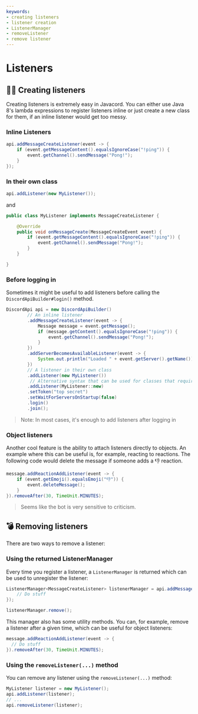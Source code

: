```yaml
---
keywords:
- creating listeners
- listener creation
- ListenerManager
- removeListener
- remove listener
---
```


# Listeners

## :man_mechanic: Creating listeners

Creating listeners is extremely easy in Javacord.
You can either use Java 8's lambda expressions to register listeners inline or just create a new class for them, if an inline listener would get too messy.

### Inline Listeners

```java
api.addMessageCreateListener(event -> {
    if (event.getMessageContent().equalsIgnoreCase("!ping")) {
        event.getChannel().sendMessage("Pong!");
    }
});
```

### In their own class

```java
api.addListener(new MyListener());
```
and
```java
public class MyListener implements MessageCreateListener {

    @Override
    public void onMessageCreate(MessageCreateEvent event) {
        if (event.getMessageContent().equalsIgnoreCase("!ping")) {
            event.getChannel().sendMessage("Pong!");
        }
    }

}
```

### Before logging in

Sometimes it might be useful to add listeners before calling the `DiscordApiBuilder#login()` method.

```java
DiscordApi api = new DiscordApiBuilder()
        // An inline listener
        .addMessageCreateListener(event -> {
            Message message = event.getMessage();
            if (message.getContent().equalsIgnoreCase("!ping")) {
                event.getChannel().sendMessage("Pong!");
            }
        })
        .addServerBecomesAvailableListener(event -> {
            System.out.println("Loaded " + event.getServer().getName());
        })
        // A listener in their own class
        .addListener(new MyListener())
         // Alternative syntax that can be used for classes that require a DiscordApi parameter in their constructor
        .addListener(MyListener::new)
        .setToken("top secret")
        .setWaitForServersOnStartup(false)
        .login()
        .join();
```

> Note: In most cases, it's enough to add listeners after logging in

### Object listeners

Another cool feature is the ability to attach listeners directly to objects. An example where this can be useful is, for example, reacting to reactions. The following code would delete the message if someone adds a :thumbsdown: reaction.

```java
message.addReactionAddListener(event -> {
    if (event.getEmoji().equalsEmoji("👎")) {
        event.deleteMessage();
    }
}).removeAfter(30, TimeUnit.MINUTES);
```
> Seems like the bot is very sensitive to criticism.

## :bomb: Removing listeners

There are two ways to remove a listener:

### Using the returned ListenerManager

Every time you register a listener, a `ListenerManager` is returned which can be used to unregister the listener:
```java
ListenerManager<MessageCreateListener> listenerManager = api.addMessageCreateListener(event -> {
    // Do stuff
});

listenerManager.remove();
```

This manager also has some utility methods. You can, for example, remove a listener after a given time, which can be useful for object listeners:
```java
message.addReactionAddListener(event -> {
  // Do stuff
}).removeAfter(30, TimeUnit.MINUTES);
```

### Using the `removeListener(...)` method

You can remove any listener using the `removeListener(...)` method:
```java
MyListener listener = new MyListener();
api.addListener(listener);
// ...
api.removeListener(listener);
```